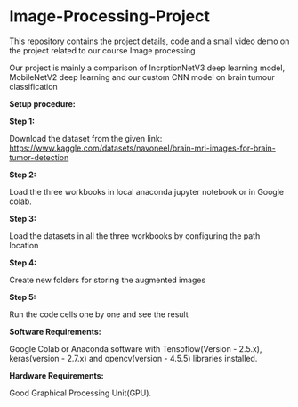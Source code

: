 # Image-Processing-Project
This repository contains the project details, code and a small video demo on the project related to our course Image processing


Our project is mainly a comparison of IncrptionNetV3 deep learning model, MobileNetV2 deep learning and our custom CNN model on brain tumour classification

**Setup procedure:**

**Step 1:**

Download the dataset from the given link: https://www.kaggle.com/datasets/navoneel/brain-mri-images-for-brain-tumor-detection

**Step 2:**

Load the three workbooks in local anaconda jupyter notebook or in Google colab.

**Step 3:**

Load the datasets in all the three workbooks by configuring the path location

**Step 4:**

Create new folders for storing the augmented images

**Step 5:**

Run the code cells one by one and see the result



**Software Requirements:**

Google Colab or Anaconda software with Tensoflow(Version - 2.5.x), keras(version - 2.7.x) and opencv(version - 4.5.5) libraries installed.

**Hardware Requirements:**

Good Graphical Processing Unit(GPU).
